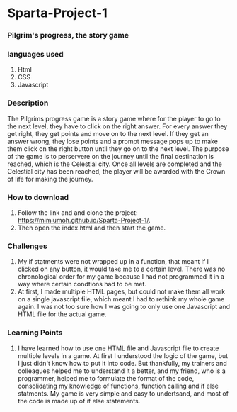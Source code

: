 # Sparta-Project-1
### Pilgrim's progress, the story game

### languages used
1. Html
2. CSS
3. Javascript

### Description
The Pilgrims progress game is a story game where for the player to go to the next level, they have to click on the right answer. For every answer they get right, they get points and move on to the next level. If they get an answer wrong, they lose points and a prompt message pops up to make them click on the right button until they go on to the next level. The purpose of the game is to perservere on the journey until the final destination is reached, which is the Celestial city. Once all levels are completed and the Celestial city has been reached, the player will be awarded with the Crown of life for making the journey.

### How to download 
1. Follow the link and and clone the project: https://mimiumoh.github.io/Sparta-Project-1/. 
2. Then open the index.html and then start the game.

### Challenges 
1. My if statments were not wrapped up in a function, that meant if I clicked on any button, it would take me to a certain level. There was no chronological order for my game because I had not programmed it in a way where certain condtions had to be met. 
2. At first, I made multiple HTML pages, but could not make them all work on a single javascript file, which meant I had to rethink my whole game again. I was not too sure how I was going to only use one Javascript and HTML file for the actual game.

### Learning Points
 1. I have learned how to use one HTML file and Javascript file to create multiple levels in  a game. At first I understood the logic of the game, but I just didn't know how to put it into code. But thankfully, my trainers and colleagues helped me to understand it a better, and my friend, who is a programmer, helped me to formulate the format of the code, consolidating my knowledge of functions, function calling and if else statments. My game is very simple and easy to undertsand, and most of the code is made up of if else statements.

